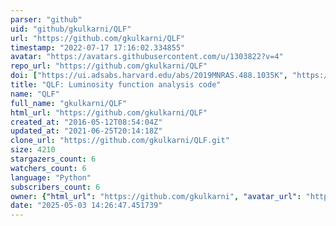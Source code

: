```yaml
---
parser: "github"
uid: "github/gkulkarni/QLF"
url: "https://github.com/gkulkarni/QLF"
timestamp: "2022-07-17 17:16:02.334855"
avatar: "https://avatars.githubusercontent.com/u/1303822?v=4"
repo_url: "https://github.com/gkulkarni/QLF"
doi: ["https://ui.adsabs.harvard.edu/abs/2019MNRAS.488.1035K", "https://ui.adsabs.harvard.edu/abs/2019ascl.soft08020K/abstract"]
title: "QLF: Luminosity function analysis code"
name: "QLF"
full_name: "gkulkarni/QLF"
html_url: "https://github.com/gkulkarni/QLF"
created_at: "2016-05-12T08:54:04Z"
updated_at: "2021-06-25T20:14:18Z"
clone_url: "https://github.com/gkulkarni/QLF.git"
size: 4210
stargazers_count: 6
watchers_count: 6
language: "Python"
subscribers_count: 6
owner: {"html_url": "https://github.com/gkulkarni", "avatar_url": "https://avatars.githubusercontent.com/u/1303822?v=4", "login": "gkulkarni", "type": "User"}
date: "2025-05-03 14:26:47.451739"
---
```

